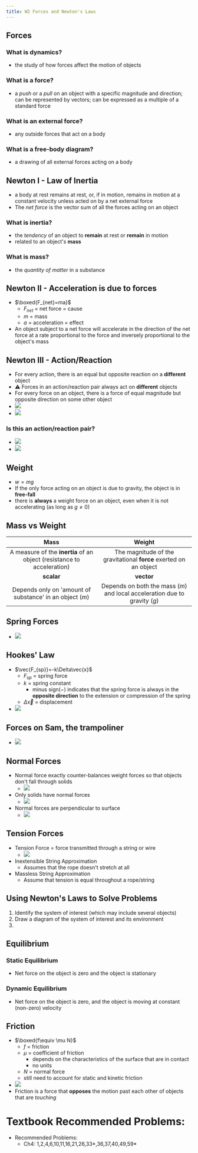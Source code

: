 ```yaml
---
title: W2 Forces and Newton's Laws
---
```


## Forces
### What is dynamics?
- the study of how forces affect the motion of objects
### What is a force?
- a *push* or a *pull* on an object with a specific magnitude and direction; can be represented by vectors; can be expressed as a multiple of a standard force
### What is an external force?
- any outside forces that act on a body
### What is a free-body diagram?
- a drawing of all external forces acting on a body

## Newton I - Law of Inertia
- a body at rest remains at rest, or, if in motion, remains in motion at a constant velocity unless acted on by a net external force
- The *net force* is the vector sum of all the forces acting on an object
### What is inertia?
- the *tendency* of an object to **remain** at rest or **remain** in motion
- related to an object's **mass**
### What is mass?
- the *quantity of matter* in a substance

## Newton II - Acceleration is due to forces
- $\boxed{F_{net}=ma}$
  - $F_{net}$ = net force = cause
  - $m$ = mass
  - $a$ = acceleration = effect
- An object subject to a net force will accelerate in the direction of the net force at a rate proportional to the force and inversely proportional to the object's mass

## Newton III - Action/Reaction
- For every action, there is an equal but opposite reaction on a **different** object
- ⚠️ Forces in an action/reaction pair always act on **different** objects
- For every force on an object, there is a force of equal magnitude but opposite direction on some other object
- ![](/src/assets/phyc10009/2021-03-11-12-02-40.png)
- ![](/src/assets/phyc10009/2021-03-16-10-54-12.png)
### Is this an action/reaction pair?
  - ![](/src/assets/phyc10009/2021-03-11-12-03-19.png)
  - ![](/src/assets/phyc10009/2021-03-11-12-03-56.png)

## Weight
- $w=mg$
- If the only force acting on an object is due to gravity, the object is in **free-fall**
- there is **always** a weight force on an object, even when it is not accelerating (as long as $g\neq 0$)

## Mass vs Weight
|Mass|Weight|
|:--:|:--:|
|A measure of the **inertia** of an object (resistance to acceleration)|The magnitude of the gravitational **force** exerted on an object|
|**scalar**|**vector**|
|Depends only on 'amount of substance' in an object ($m$)|Depends on both the mass ($m$) and local acceleration due to gravity ($g$)|

## Spring Forces
- ![](/src/assets/phyc10009/2021-03-11-12-15-07.png)

## Hookes' Law
- $\vec{F_{sp}}=-k\Delta\vec{x}$
  - $F_{sp}$ = spring force
  - $k$ = spring constant
    - minus sign($-$) indicates that the spring force is always in the **opposite direction** to the extension or compression of the spring 
  - $\Delta \vec{x}$ = displacement
- ![](/src/assets/phyc10009/2021-03-11-12-19-10.png)

## Forces on Sam, the trampoliner
- ![](/src/assets/phyc10009/2021-03-11-12-21-45.png)

## Normal Forces
- Normal force exactly counter-balances weight forces so that objects don't fall through solids
  - ![](/src/assets/phyc10009/2021-03-11-12-27-04.png)
- Only solids have normal forces
  - ![](/src/assets/phyc10009/2021-03-11-12-29-23.png)
- Normal forces are perpendicular to surface
  - ![](/src/assets/phyc10009/2021-03-11-12-31-17.png)

## Tension Forces
- Tension Force = force transmitted through a string or wire
  - ![](/src/assets/phyc10009/2021-03-11-12-36-46.png)
- Inextensible String Approximation
  - Assumes that the rope doesn't stretch at all
- Massless String Approximation
  - Assume that tension is equal throughout a rope/string

## Using Newton's Laws to Solve Problems
1. Identify the system of interest (which may include several objects)
2. Draw a diagram of the system of interest and its environment
3. 

## Equilibrium
### Static Equilibrium
- Net force on the object is zero and the object is stationary
### Dynamic Equilibrium
- Net force on the object is zero, and the object is moving at constant (non-zero) velocity

## Friction
- $\boxed{f\equiv \mu N}$
  - $f$ = friction
  - $\mu$ = coefficient of friction
    - depends on the characteristics of the surface that are in contact
    - no units
  - $N$ = normal force
  - still need to account for static and kinetic friction
- ![](/src/assets/phyc10009/2021-03-11-12-48-38.png)
- Friction is a force that **opposes** the motion past each other of objects that are *touching*

# Textbook Recommended Problems:
- Recommended Problems:
  - Ch4: 1,2,4,6,10,11,16,21,26,33*,36,37,40,49,59*
